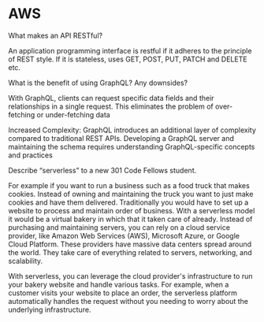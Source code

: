 # AWS

What makes an API RESTful?

An application programming interface is restful if it adheres to the principle of REST style. If it is stateless, uses GET, POST, PUT, PATCH and DELETE etc.


What is the benefit of using GraphQL? Any downsides?

With GraphQL, clients can request specific data fields and their relationships in a single request. This eliminates the problem of over-fetching or under-fetching data

Increased Complexity: GraphQL introduces an additional layer of complexity compared to traditional REST APIs. Developing a GraphQL server and maintaining the schema requires understanding GraphQL-specific concepts and practices

Describe “serverless” to a new 301 Code Fellows student.

 For example if you want to run a business such as a food truck that makes cookies. Instead of owning and maintaining the truck you want to just make cookies and have them delivered. Traditionally you would have to set up a website to process and maintain order of business. With a serverless model it would be a virtual bakery in which that it taken care of already. Instead of purchasing and maintaining servers, you can rely on a cloud service provider, like Amazon Web Services (AWS), Microsoft Azure, or Google Cloud Platform. These providers have massive data centers spread around the world. They take care of everything related to servers, networking, and scalability.

With serverless, you can leverage the cloud provider's infrastructure to run your bakery website and handle various tasks. For example, when a customer visits your website to place an order, the serverless platform automatically handles the request without you needing to worry about the underlying infrastructure.




